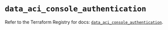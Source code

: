 # `data_aci_console_authentication`

Refer to the Terraform Registry for docs: [`data_aci_console_authentication`](https://registry.terraform.io/providers/ciscodevnet/aci/2.17.0/docs/data-sources/console_authentication).
